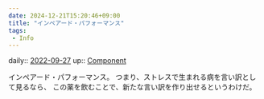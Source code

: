 ```yaml
---
date: 2024-12-21T15:20:46+09:00
title: "インペアード・パフォーマンス"
tags:
 - Info
---
```


daily:: [2022-09-27](Daily_Note/2022-09-27.md)
up:: [Component](../Bar/Novel/Chaos/Component.md)

インペアード・パフォーマンス。
つまり、ストレスで生まれる病を言い訳として見るなら、
この薬を飲むことで、新たな言い訳を作り出せるというわけだ。
